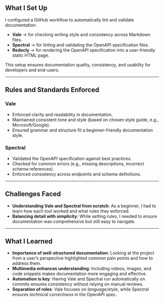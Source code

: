
## What I Set Up

I configured a GitHub workflow to automatically lint and validate documentation:

* **Vale** → for checking writing style and consistency across Markdown files.
* **Spectral** → for linting and validating the OpenAPI specification files.
* **Redocly** → for rendering the OpenAPI specification into a user-friendly static HTML page.

This setup ensures documentation quality, consistency, and usability for developers and end-users.

---

## Rules and Standards Enforced

### Vale

* Enforced clarity and readability in documentation.
* Maintained consistent tone and style (based on chosen style guide, e.g., Microsoft/Google).
* Ensured grammar and structure fit a beginner-friendly documentation style.

### Spectral

* Validated the OpenAPI specification against best practices.
* Checked for common errors (e.g., missing descriptions, incorrect schema references).
* Enforced consistency across endpoints and schema definitions.

---

## Challenges Faced

* **Understanding Vale and Spectral from scratch**: As a beginner, I had to learn how each tool worked and what rules they enforced.
* **Balancing detail with simplicity**: While setting rules, I needed to ensure documentation was comprehensive but still easy to navigate.

---

## What I Learned

* **Importance of well-structured documentation**: Looking at the project from a user’s perspective highlighted common pain points and how to address them.
* **Multimedia enhances understanding**: Including videos, images, and code snippets makes documentation more engaging and effective.
* **Automation is key**: Having Vale and Spectral run automatically on commits ensures consistency without relying on manual reviews.
* **Separation of roles**: Vale focuses on *language/style*, while Spectral ensures *technical correctness* in the OpenAPI spec.

 